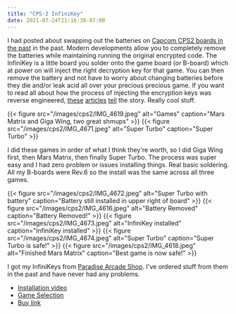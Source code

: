 ```yaml
---
title: "CPS-2 InfiniKey"
date: 2021-07-24T21:16:38-07:00
---
```


I had posted about swapping out the batteries on [Capcom CPS2 boards in the past](/posts/cps-2-suicide-batteries) in the past. Modern developments allow you to completely remove the batteries while maintaining running the original encrypted code. The InfiniKey is a little board you solder onto the game board (or B-board) which at power on will inject the right decryption key for that game. You can then remove the battery and not have to worry about changing batteries before they die and/or leak acid all over your precious precious game. If you want to read all about how the process of injecting the encryption keys was reverse engineered, [these](http://arcadehacker.blogspot.com/2017/03/a-journey-into-capcoms-cps2-silicon.html) [articles](https://arcadehacker.blogspot.com/2018/01/a-journey-into-capcoms-cps2-silicon.html) [tell](http://arcadehacker.blogspot.com/2018/05/a-journey-into-capcoms-cps2-silicon-part3.html) the story. Really cool stuff.

{{< figure src="/images/cps2/IMG_4619.jpeg" alt="Games" caption="Mars Matrix and Giga Wing, two great shmups" >}}
{{< figure src="/images/cps2/IMG_4671.jpeg" alt="Super Turbo" caption="Super Turbo" >}}

I did these games in order of what I think they're worth, so I did Giga Wing first, then Mars Matrix, then finally Super Turbo. The process was super easy and I had zero problem or issues installing things. Real basic soldering. All my B-boards were Rev.6 so the install was the same across all three games. 

{{< figure src="/images/cps2/IMG_4672.jpeg" alt="Super Turbo with battery" caption="Battery still installed in upper right of board" >}}
{{< figure src="/images/cps2/IMG_4616.jpeg" alt="Battery Removed" caption="Battery Removed!" >}}
{{< figure src="/images/cps2/IMG_4673.jpeg" alt="InfiniKey installed" caption="InfiniKey installed" >}}
{{< figure src="/images/cps2/IMG_4674.jpeg" alt="Super Turbo" caption="Super Turbo is safe!" >}}
{{< figure src="/images/cps2/IMG_4618.jpeg" alt="Finished Mars Matrix" caption="Best game is now safe!" >}}

I got my InfiniKeys from [Paradise Arcade Shop](https://paradisearcadeshop.com/). I've ordered stuff from them in the past and have never had any problems.

- [Installation video](https://www.youtube.com/watch?v=fZhu1_3AYHk)
- [Game Selection](https://cdn.shopify.com/s/files/1/0399/1689/6418/files/InfiniKeyCPS2_GameSelect.pdf?v=1592592684)
- [Buy link](https://paradisearcadeshop.com/products/undamned-infinikey-cps2-by-ud-game-tech)

